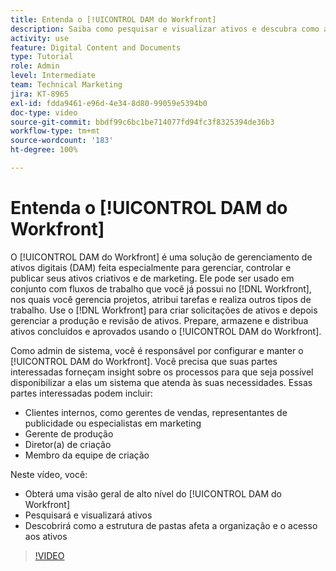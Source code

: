 ```yaml
---
title: Entenda o [!UICONTROL DAM do Workfront]
description: Saiba como pesquisar e visualizar ativos e descubra como a estrutura de pastas afeta a organização e o acesso aos ativos no [!UICONTROL DAM do Workfront].
activity: use
feature: Digital Content and Documents
type: Tutorial
role: Admin
level: Intermediate
team: Technical Marketing
jira: KT-8965
exl-id: fdda9461-e96d-4e34-8d80-99059e5394b0
doc-type: video
source-git-commit: bbdf99c6bc1be714077fd94fc3f8325394de36b3
workflow-type: tm+mt
source-wordcount: '183'
ht-degree: 100%

---
```


# Entenda o [!UICONTROL DAM do Workfront]

O [!UICONTROL DAM do Workfront] é uma solução de gerenciamento de ativos digitais (DAM) feita especialmente para gerenciar, controlar e publicar seus ativos criativos e de marketing. Ele pode ser usado em conjunto com fluxos de trabalho que você já possui no [!DNL Workfront], nos quais você gerencia projetos, atribui tarefas e realiza outros tipos de trabalho. Use o [!DNL Workfront] para criar solicitações de ativos e depois gerenciar a produção e revisão de ativos. Prepare, armazene e distribua ativos concluídos e aprovados usando o [!UICONTROL DAM do Workfront].


Como admin de sistema, você é responsável por configurar e manter o [!UICONTROL DAM do Workfront]. Você precisa que suas partes interessadas forneçam insight sobre os processos para que seja possível disponibilizar a elas um sistema que atenda às suas necessidades. Essas partes interessadas podem incluir:

* Clientes internos, como gerentes de vendas, representantes de publicidade ou especialistas em marketing
* Gerente de produção
* Diretor(a) de criação
* Membro da equipe de criação

Neste vídeo, você:

* Obterá uma visão geral de alto nível do [!UICONTROL DAM do Workfront]
* Pesquisará e visualizará ativos
* Descobrirá como a estrutura de pastas afeta a organização e o acesso aos ativos

>[!VIDEO](https://video.tv.adobe.com/v/3432536/?quality=12&learn=on&enablevpops=1&captions=por_br)
